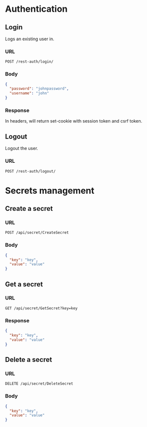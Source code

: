 # Authentication
## Login
Logs an existing user in.
### URL
`POST /rest-auth/login/`
### Body
```json
{
  "password": "johnpassword",
  "username": "john"
}
```
### Response
In headers, will return set-cookie with session token and csrf token.

## Logout
Logout the user.

### URL
`POST /rest-auth/logout/`

# Secrets management
## Create a secret 
### URL
`POST /api/secret/CreateSecret`
### Body
```json
{
  "key": "key",
  "value": "value"
}
```

## Get a secret
### URL
`GET /api/secret/GetSecret?key=key`
### Response 
```json
{
  "key": "key",
  "value": "value"
}
```

## Delete a secret
### URL
`DELETE /api/secret/DeleteSecret`
### Body 
```json
{
  "key": "key",
  "value": "value"
}
```
